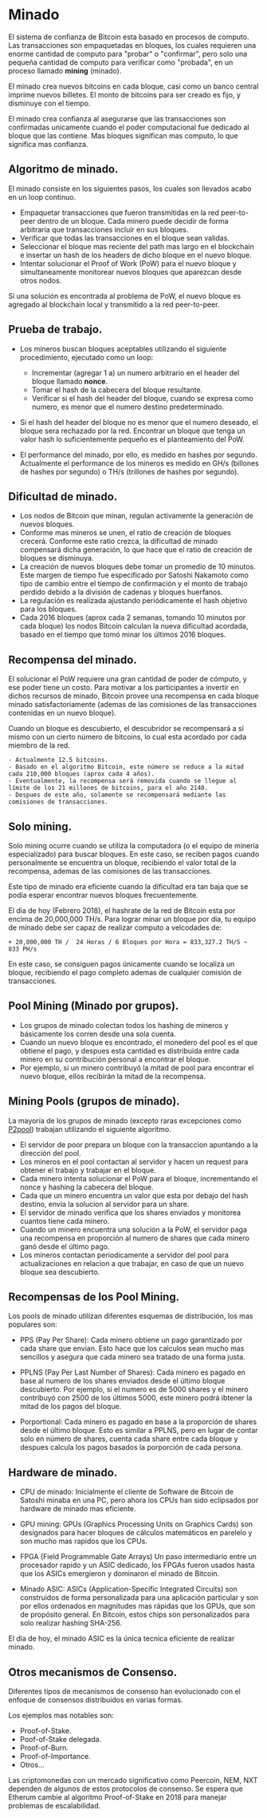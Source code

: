 # Minado

El sistema de confianza de Bitcoin esta basado en procesos de computo. Las transacciones son empaquetadas en bloques, los cuales requieren una enorme cantidad de computo para "probar" o "confirmar", pero solo una pequeña cantidad de computo para verificar como "probada", en un proceso llamado **mining** (minado).

El minado crea nuevos bitcoins en cada bloque, casi como un banco central imprime nuevos billetes. El monto de bitcoins para ser creado es fijo, y disminuye con el tiempo.

El minado crea confianza al asegurarse que las transacciones son confirmadas unicamente cuando el poder computacional fue dedicado al bloque que las contiene. Mas bloques significan mas computo, lo que significa mas confianza.

## Algoritmo de minado.

El minado consiste en los siguientes pasos, los cuales son llevados acabo en un loop continuo.

- Empaquetar transacciones que fueron transmitidas en la red peer-to-peer dentro de un bloque. Cada minero puede decidir de forma arbitraria que transacciones incluir en sus bloques.
- Verificar que todas las transacciones en el bloque sean validas.
- Seleccionar el bloque mas reciente del path mas largo en el blockchain e insertar un hash de los headers de dicho bloque en el nuevo bloque.
- Intentar solucionar el Proof of Work (PoW) para el nuevo bloque y simultaneamente monitorear nuevos bloques que aparezcan desde otros nodos.

Si una solución es encontrada al problema de PoW, el nuevo bloque es agregado al blockchain local y transmitido a la red peer-to-peer.

## Prueba de trabajo.

- Los mineros buscan bloques aceptables utilizando el siguiente procedimiento, ejecutado como un loop:

    + Incrementar (agregar 1 a) un numero arbitrario en el header del bloque llamado **nonce**.
    + Tomar el hash de la cabecera del bloque resultante.
    + Verificar si el hash del header del bloque, cuando se expresa como numero, es menor que el numero destino predeterminado.

- Si el hash del header del bloque no es menor que el numero deseado, el bloque sera rechazado por la red. Encontrar un bloque que tenga un valor hash lo suficientemente pequeño es el planteamiento del PoW.

- El performance del minado, por ello, es medido en hashes por segundo. Actualmente el performance de los mineros es medido en GH/s (billones de hashes por segundo) o TH/s (trillones de hashes por segundo).

## Dificultad de minado.

- Los nodos de Bitcoin que minan, regulan activamente la generación de nuevos bloques.
- Conforme mas mineros se unen, el ratio de creación de bloques crecerá. Conforme este ratio crezca, la dificultad de minado compensará dicha generación, lo que hace que el ratio de creación de bloques se disminuya.
- La creación de nuevos bloques debe tomar un promedio de 10 minutos. Este margen de tiempo fue especificado por Satoshi Nakamoto como tipo de cambio entre el tiempo de confirmación y el monto de trabajo perdido debido a la división de cadenas y bloques huerfanos.
- La regulación es realizada ajustando periódicamente el hash objetivo para los bloques.
- Cada 2016 bloques (aprox cada 2 semanas, tomando 10 minutos por cada bloque) los nodos Bitcoin calculan la nueva dificultad acordada, basado en el tiempo que tomó minar los últimos 2016 bloques.

## Recompensa del minado.

El solucionar el PoW requiere una gran cantidad de poder de cómputo, y ese poder tiene un costo. Para motivar a los participantes a invertir en dichos recursos de minado, Bitcoin provee una recompensa en cada bloque minado satisfactoriamente (ademas de las comisiones de las transacciones contenidas en un nuevo bloque).

Cuando un bloque es descubierto, el descubridor se recompensará a sí mismo con un cierto número de bitcoins, lo cual esta acordado por cada miembro de la red.

    - Actualmente 12.5 bitcoins.
    - Basado en el algoritmo Bitcoin, este número se reduce a la mitad cada 210,000 bloques (aprox cada 4 años).
    - Eventualmente, la recompensa será removida cuando se llegue al límite de los 21 millones de bitcoins, para el año 2140.
    - Despues de este año, solamente se recompensará mediante las comisiones de transacciones.

## Solo mining.

Solo mining ocurre cuando se utiliza la computadora (o el equipo de minería especializado) para buscar bloques. En este caso, se reciben pagos cuando personalmente se encuentra un bloque, recibiendo el valor total de la recompensa, ademas de las comisiones de las transacciones.

Este tipo de minado era eficiente cuando la dificultad era tan baja que se podía esperar encontrar nuevos bloques frecuentemente.

El dia de hoy (Febrero 2018), el hashrate de la red de Bitcoin esta por encima de 20,000,000 TH/s. Para lograr minar un bloque por dia, tu equipo de minado debe ser capaz de realizar computo a velcodades de:

    + 20,000,000 TH /  24 Horas / 6 Bloques por Hora = 833,327.2 TH/S ~ 833 PH/s

En este caso, se consiguen pagos únicamente cuando se localiza un bloque, recibiendo el pago completo ademas de cualquier comisión de transacciones.

## Pool Mining (Minado por grupos).

- Los grupos de minado colectan todos los hashing de mineros y básicamente los corren desde una sola cuenta.
- Cuando un nuevo bloque es encontrado, el monedero del pool es el que obtiene el pago, y despues esta cantidad es distribuida entre cada minero en su contribución personal a encontrar el bloque.
- Por ejemplo, si un minero contribuyó la mitad de pool para encontrar el nuevo bloque, ellos recibirán la mitad de la recompensa.

## Mining Pools (grupos de minado).

La mayoría de los grupos de minado (excepto raras excepciones como [P2pool](http://p2pool.org/)) trabajan utilizando el siguiente algoritmo.

- El servidor de poor prepara un bloque con la transaccion apuntando a la dirección del pool.
- Los mineros en el pool contactan al servidor y hacen un request para obtener el trabajo y trabajar en el bloque.
- Cada minero intenta solucionar el PoW para el bloque, incrementando el nonce y hashing la cabecera del bloque.
- Cada que un minero encuentra un valor que esta por debajo del hash destino, envia la solucion al servidor para un share.
- El servidor de minado verifica que los shares enviados y monitorea cuantos tiene cada minero.
- Cuando un minero encuentra una solución a la PoW, el servidor paga una recompensa en proporción al numero de shares que cada minero ganó desde el último pago.
- Los mineros contactan periodicamente a servidor del pool para actualizaciones en relacion a que trabajar, en caso de que un nuevo bloque sea descubierto.

## Recompensas de los Pool Mining.

Los pools de minado utilizan diferentes esquemas de distribución, los mas populares son:

- PPS (Pay Per Share): Cada minero obtiene un pago garantizado por cada share que envian. Esto hace que los calculos sean mucho mas sencillos y asegura que cada minero sea tratado de una forma justa.

- PPLNS (Pay Per Last Number of Shares): Cada minero es pagado en base al numero de los shares enviados desde el último bloque descubierto. Por ejemplo, si el numero es de 5000 shares y el minero contribuyó con 2500 de los últimos 5000, este minero podrá ibtener la mitad de los pagos del bloque.

- Porportional: Cada minero es pagado en base a la proporción de shares desde el último bloque. Esto es similar a PPLNS, pero en lugar de contar solo en número de shares, cuenta cada share entre cada bloque y despues calcula los pagos basados la porporción de cada persona.

## Hardware de minado.

- CPU de minado: Inicialmente el cliente de Software de Bitcoin de Satoshi minaba en una PC, pero ahora los CPUs han sido eclipsados por hardware de minado mas eficiente.

- GPU mining: GPUs (Graphics Processing Units on Graphics Cards) son designados para hacer bloques de cálculos matemáticos en parelelo y son mucho mas rapidos que los CPUs.

- FPGA (Field Programmable Gate Arrays) Un paso intermediario entre un procesador rapido y un ASIC dedicado, los FPGAs fueron usados hasta que los ASICs emergieron y dominaron el minado de Bitcoin.

- Minado ASIC: ASICs (Application-Specific Integrated Circuits) son construidos de forma personalizada para una aplicación particular y son por ellos ordenados en magnitudes mas rápidas que los GPUs, que son de propósito general. En Bitcoin, estos chips son personalizados para solo realizar hashing SHA-256.

El día de hoy, el minado ASIC es la única tecnica eficiente de realizar minado.

## Otros mecanismos de Consenso.

Diferentes tipos de mecanismos de consenso han evolucionado con el enfoque de consensos distribuidos en varias formas.

Los ejemplos mas notables son:

- Proof-of-Stake.
- Poof-of-Stake delegada.
- Proof-of-Burn.
- Proof-of-Importance.
- Otros...

Las criptomonedas con un mercado significativo como Peercoin, NEM, NXT dependen de algunos de estos protocolos de consenso. Se espera que Etherum cambie al algoritmo Proof-of-Stake en 2018 para manejar problemas de escalabilidad.
